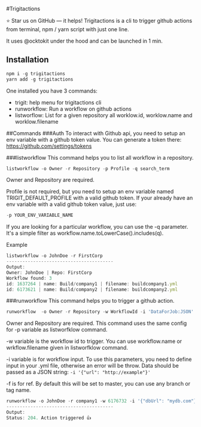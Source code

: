 #Trigitactions

⭐ Star us on GitHub — it helps!
Trigitactions is a cli to trigger github actions from terminal, npm / yarn script with just one line.

It uses @ocktokit under the hood and can be launched in 1 min.

## Installation

```javascript
npm i -g trigitactions
yarn add -g trigitactions
```
One installed you have 3 commands:
- trigit: help menu for trigitactions cli
- runworkflow: Run a workflow on github actions
- listworflow: List for a given repository all worklow.id, worklow.name and worklow.filename

##Commands
###Auth
To interact with Github api, you need to setup an env variable with a github token value.
You can generate a token there: https://github.com/settings/tokens

###listworkflow
This command helps you to list all workflow in a repository.
````javascript
listworkflow -o Owner -r Repository -p Profile -q search_term
````
Owner and Repository are required.

Profile is not required, but you need to setup an env variable named TRIGIT_DEFAULT_PROFILE with a valid github token.
If your already have an env variable with a valid github token value, just use:
```javascript
-p YOUR_ENV_VARIABLE_NAME
```

If you are looking for a particular workflow, you can use the -q parameter. It's a simple filter as workflow.name.toLowerCase().includes(q).

Example
````javascript
listworkflow -o JohnDoe -r FirstCorp
----------------------------------------
Output:
Owner: JohnDoe | Repo: FirstCorp
Workflow found: 3
id: 1637264 | name: Build/company1 | filename: buildcompany1.yml
id: 6173621 | name: Build/company2 | filename: buildcompany2.yml
````

###runworkflow
This command helps you to trigger a github action.
````javascript
runworkflow  -o Owner -r Repository -w WorkflowId -i 'DataForJob:JSON' -f master
````
Owner and Repository are required.
This command uses the same config for -p variable as listworfklow command.

-w variable is the workflow id to trigger. You can use workflow.name or wrkflow.filename given in listworfklow command.

-i variable is for workflow input. To use this parameters, you need to define input in your .yml file, otherwise an error will be throw.
Data should be passed as a JSON string: ```-i '{"url": "http://example"}'```

-f is for ref. By default this will be set to master, you can use any branch or tag name.
 
 ````javascript
 runworkflow -o JohnDoe -r company1 -w 6176732 -i '{"dbUrl": "mydb.com"}' -f dev
 ----------------------------------------
 Output:
 Status: 204. Action triggered 👍
 ````
